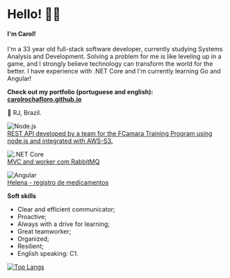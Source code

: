 # Hello! 🙋‍♀️

#### I'm Carol!
I'm a 33 year old full-stack software developer, currently studying Systems Analysis and Development. Solving a problem for me is like leveling up in a game, and I strongly believe technology can transform the world for the better. I have experience with .NET Core and I'm currently learning Go and Angular!

**Check out my portfolio (portuguese and english):  [carolrochafloro.github.io](https://carolrochafloro.github.io/)**

📍 RJ, Brazil. 

![Node.js](https://img.shields.io/badge/Node%20js-339933?style=for-the-badge&logo=nodedotjs&logoColor=white)  
[REST API developed by a team for the FCamara Training Program using node.js and integrated with AWS-S3.](https://github.com/carolrochafloro/teste-deploy)    

![.NET Core](https://img.shields.io/badge/.NET-512BD4?style=for-the-badge&logo=dotnet&logoColor=white)  
[MVC and worker com RabbitMQ](https://github.com/carolrochafloro/microservices-email-rabbitmq)  

![Angular](https://img.shields.io/badge/Angular-DD0031?style=for-the-badge&logo=angular&logoColor=white)  
[Helena - registro de medicamentos](https://github.com/carolrochafloro/Helena-Frontend)  

  **Soft skills**
  - Clear and efficient communicator;
  - Proactive;
  - Always with a drive for learning;
  - Great teamworker;
  - Organized;
  - Resilient;
  - English speaking: C1.

[![Top Langs](https://github-readme-stats.vercel.app/api/top-langs/?username=carolrochafloro&hide=html,css,scss,dockerfile,javascript)](https://github.com/anuraghazra/github-readme-stats)
